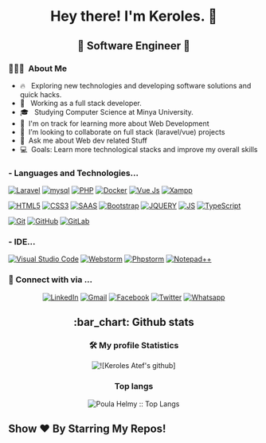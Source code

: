 <h1 align="center"> Hey there! I'm Keroles. 👋</h1>
<h2 align="center">🚀 Software Engineer 🚀</h2>
<h3> 👨🏻‍💻 &nbsp;About Me </h3>

- 🔥  &nbsp; Exploring new technologies and developing software solutions and quick hacks.
- 💼 &nbsp; Working as a full stack developer.
- 🎓 &nbsp; Studying Computer Science at Minya University.
- 🌱 &nbsp;I'm on track for learning more about Web Development
- 👯 &nbsp;I’m looking to collaborate on full stack (laravel/vue) projects
- 💬 &nbsp;Ask me about Web dev related Stuff
- 💻 &nbsp;Goals: Learn more technological stacks and improve my overall skills
<!-- - 👯 I’m looking to collaborate on ... Any of project -->


### - Languages and Technologies...
[![Laravel](https://img.shields.io/badge/-Laravel-white?style=flat-square&logo=laravel)](https://github.com/keroles19/)
[![mysql](https://img.shields.io/badge/-mysql-005C84?style=flat-square&logo=mysql&logoColor=white)](https://github.com/keroles19/)
[![PHP](https://img.shields.io/badge/PHP-777BB4?style=flat-square&logo=php&logoColor=white)](https://github.com/keroles19/)
[![Docker](https://img.shields.io/badge/Docker-2CA5E0?style=flat-square&logo=docker&logoColor=white)](https://github.com/keroles19/)
[![Vue Js](https://img.shields.io/badge/Vue.js-35495E?style=flat-square&logo=vuedotjs&logoColor=4FC08D)](https://github.com/keroles19/)
[![Xampp](https://img.shields.io/badge/xampp-F37623?style=flat-square&logo=xampp&logoColor=white)](https://github.com/keroles19/)


[![HTML5](https://img.shields.io/badge/-HTML5-E34F26?style=flat-square&logo=html5&logoColor=white&link=https://github.com/keroles19/)](https://github.com/keroles19/)
[![CSS3](https://img.shields.io/badge/-CSS3-1572B6?style=flat-square&logo=css3&link=https://github.com/keroles19/)](https://github.com/keroles19/)
[![SAAS](https://img.shields.io/badge/Sass-CC6699?style=flat-square&logo=sass&logoColor=white&link=https://github.com/keroles19/)](https://github.com/keroles19/)
[![Bootstrap](https://img.shields.io/badge/-Bootstrap-563D7C?style=flat-square&logo=bootstrap&link=https://github.com/keroles19/)](https://github.com/keroles19/)
[![JQUERY](https://img.shields.io/badge/jQuery-0769AD?style=flat-square&logo=jquery&logoColor=white&link=https://github.com/keroles19/)](https://github.com/keroles19/)
[![JS](https://img.shields.io/badge/-JavaScript-black?style=flat-square&logo=javascript&link=https://github.com/keroles19/)](https://github.com/keroles19/)
[![TypeScript](https://img.shields.io/badge/TypeScript-007ACC?style=flat-square&logo=typescript&logoColor=white&link=https://github.com/keroles19/)](https://github.com/LuizCarlosAbbott/)

[![Git](https://img.shields.io/badge/-Git-black?style=flat-square&logo=git&link=https://github.com/keroles19/)](https://github.com/keroles19/)
[![GitHub](https://img.shields.io/badge/-GitHub-181717?style=flat-square&logo=github&link=https://github.com/keroles19/)](https://github.com/keroles19/)
[![GitLab](https://img.shields.io/badge/-GitLab-FCA121?style=flat-square&logo=gitlab&link=https://github.com/keroles19/)](https://github.com/keroles19/)

### - IDE... 
[![Visual Studio Code](https://img.shields.io/badge/Visual_Studio_Code-0078D4?style=flat-square&logo=visual%20studio%20code&logoColor=white&link=https://github.com/ahmedmohamed24/)](https://github.com/keroles19/)
[![Webstorm](https://img.shields.io/badge/webstorm-143?style=flatsquare&logo=webstorm&logoColor=black&color=black&labelColor=darkorchid&link=https://github.com/keroles19/)](https://github.com/keroles19/)
[![Phpstorm](https://img.shields.io/badge/phpstorm-143?style=flat-square&logo=phpstorm&logoColor=black&color=black&labelColor=darkorchid&link=https://github.com/keroles19/)](https://github.com/keroles19/)
[![Notepad++](https://img.shields.io/badge/Notepad++-90E59A.svg?style=flat-square&logo=notepad%2B%2B&logoColor=black&link=https://github.com/keroles19/)](https://github.com/keroles19/)


<h3> 💬 Connect with via ... </h3>
<p align="center">
<a href="https://www.linkedin.com/in/keroles-atef" target="_blank"><img src="https://img.shields.io/badge/LinkedIn-%230077B5.svg?&style=flat-square&logo=linkedin&logoColor=white" alt="LinkedIn"></a>
<a href="mailto:kerolesatef200@gmail.com" target="_blank"><img src="https://img.shields.io/badge/gmail-%23E4405F.svg?&style=flat-square&logo=gmail&logoColor=white" alt="Gmail"></a>  
<a href="https://www.facebook.com/kerolesatef200" target="_blank"><img src="https://img.shields.io/badge/Facebook-%231877F2.svg?&style=flat-square&logo=facebook&logoColor=white" alt="Facebook"></a>
<a href="https://wuzzuf.net/me/keroles-Atef-d813994bd9" target="_blank"><img src="https://img.shields.io/badge/-Wuzzuf-1da1f2?style=flat-square&labelColor=1da1f2&logo=wuzzuf&logoColor=white&link=https://wuzzuf.net/me/keroles-Atef-d813994bd9" alt="Twitter"></a>  
<a href="https://api.whatsapp.com/send?phone=+201060402713&text=Hi!" target="_blank"><img src="https://img.shields.io/badge/-Whatsapp-4CA143?style=flat-square&labelColor=4CA143&logo=whatsapp&logoColor=white&link=https://api.whatsapp.com/send?phone=+201060402713&text=Hi!)](" alt="Whatsapp"></a>  
<!-- [![DEV Badge](https://img.shields.io/badge/-DEV.to-000?style=flat-square&logo=dev.to&logoColor=white&link=https://dev.to/weltonfelix)](https://dev.to/weltonfelix)
[![Medium Badge](https://img.shields.io/badge/-Medium-000?style=flat-square&logo=Medium&logoColor=white&&link=https://medium.com/@weltonfelix)](https://medium.com/@weltonfelix)
 -->
 </p>

<h2 align="center">:bar_chart: Github stats </h2>

<h3 align="center">🛠 My profile Statistics </h3>

<p align="center"><img src="https://github-readme-stats.vercel.app/api?username=keroles19&show_icons=true&theme=tokyonight" alt="![Keroles Atef's github]"></p>

<h3 align="center">Top langs</h3>

<p align="center"><img src="https://github-readme-stats.vercel.app/api/top-langs/?username=keroles19&langs_count=10&theme=tokyonight&layout=compact" alt="Poula Helmy :: Top Langs" /></p>

[//]: # (<a href="https://app.daily.dev/PoulaHelmy"><img src="https://api.daily.dev/devcards/6916103a3fec42ac884c3d21280ac528.png?r=n61" width="400" alt="KerolesAtef's Dev Card"/></a>)

## Show ❤️ By Starring My Repos!

